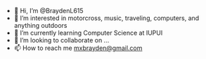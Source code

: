 - 👋 Hi, I’m @BraydenL615
- 👀 I’m interested in motorcross, music, traveling, computers, and anything outdoors
- 🌱 I’m currently learning Computer Science at IUPUI
- 💞️ I’m looking to collaborate on ...
- 📫 How to reach me mxbrayden@gmail.com

<!---
BraydenL615/BraydenL615 is a ✨ special ✨ repository because its `README.md` (this file) appears on your GitHub profile.
You can click the Preview link to take a look at your changes.
--->

